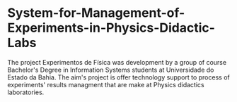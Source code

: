 # System-for-Management-of-Experiments-in-Physics-Didactic-Labs
The project Experimentos de Física was development by a group of course Bachelor's Degree in Information Systems students at Universidade do Estado da Bahia. The aim's project is offer technology support to process of experiments' results managment that are make at Physics didactics laboratories.
